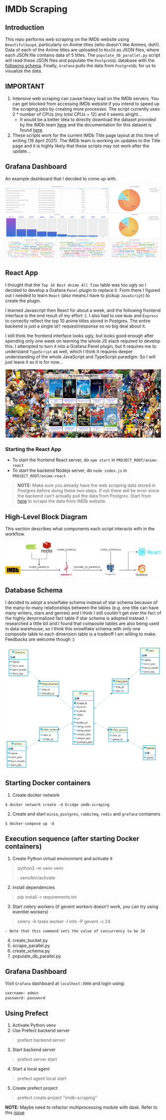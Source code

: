 # IMDb Scraping

## Introduction
This repo performs web scraping on the IMDb website using `BeautifulSoup4`, particularly on Anime titles (who doesn't like Animes, duh!). Data of each of the Anime titles are uploaded to `MinIO` as JSON files, where each JSON file contains data of 5 titles. The `populate_db_parallel.py` script will read these JSON files and populate the `PostgreSQL` database with the [following schema](#database-schema). Finally, `Grafana` pulls the data from `PostgreSQL` for us to visualize the data.

## IMPORTANT
1. Intensive web scraping can cause heavy load on the IMDb servers. You can get blocked from accessing IMDb website if you intend to speed up the scraping jobs by creating more processes. The script currently uses 2 * number of CPUs (my total CPUs = 12) and it seems alright...
    - It would be a better idea to directly download the dataset provided by the IMDb team [here](https://datasets.imdbws.com/) and the documentation for this dataset is found [here](https://www.imdb.com/interfaces/)
2. These scripts work for the current IMDb Title page layout at this time of writing (18 April 2021). The IMDb team is working on updates to the Title page and it is highly likely that these scripts may not work after the update...

## Grafana Dashboard
An example dashboard that I decided to come up with. 

![dashboard](./images/dashboard.png)

## React App
I thought that the `Top 10 Best Anime All Time` table was too ugly so I decided to develop a Grafana `Panel` plugin to replace it. From there I figured out I needed to learn `React` (also means I have to pickup `JavaScript`) to create the plugin. 

I learned Javascript then React for about a week, and the following frontend interface is the end result of my effort :). I also had to use `Node` and `Express` to correctly reflect the top 10 anime titles stored in Postgres. The entire backend is just a single `GET` request/response so no big deal about it. 

I still think the frontend interface looks ugly, but looks good enough after spending only one week on learning the whole JS stack required to develop this. I attempted to turn it into a Grafana Panel plugin, but it requires me to understand `TypeScript` as well, which I think it requires deeper understanding of the whole JavaScript and TypeScript paradigm. So I will just leave it as it is for now...

![anime-react](./images/anime-react.png)

### Starting the React App
- To start the frontend React server, do `npm start` in `PROJECT_ROOT/anime-react`
- To start the backend Nodejs server, do `node index.js` in `PROJECT_ROOT/anime-react`
> **__NOTE:__** Make sure you already have the web scraping data stored in Postgres before doing these two steps. If not there will be error since the backend can't actually pull the data from Postgres. Start from [here](#starting-docker-containers) to scrape the data from IMDb website. 

## High-Level Block Diagram
This section describes what components each script interacts with in the workflow.

![imdb-scraping](./images/imdb-scraping.png)

## Database Schema
I decided to adopt a snowflake schema instead of star schema because of the many-to-many relationships between the tables (e.g. one title can have many writers, stars and genres) and I think I still couldn't get over the fact of the highly denormalized fact table if star schema is adopted instead. I researched a little bit and I found that composite tables are also being used in data warehouse, so I think this snowflake schema with only one composite table to each dimension table is a tradeoff I am willing to make. Feedbacks are welcome though :)

![db-schema](./images/db-schema.png)

## Starting Docker containers
1. Create docker network
```
$ docker network create -d bridge imdb-scraping
```
2. Create and start `minio`, `postgres`, `rabbitmq`, `redis` and `grafana` containers
```
$ docker-compose up -d
```

## Execution sequence (after starting Docker containers)
1. Create Python virtual environment and activate it
> python3 -m venv venv
> 
> . venv/bin/activate
2. Install dependencies
> pip install -r requirements.txt
3. Start celery workers (if gevent workers doesn't work, you can try using eventlet workers)
> celery -A tasks worker -l info -P gevent -c 24

    - Note that this command sets the value of concurrency to be 24

4. create_bucket.py
5. scrape_parallel.py
6. create_schema.py
7. populate_db_parallel.py

## Grafana Dashboard
Visit `Grafana` dashboard at `localhost:3000` and login using:
```
username: admin
password: password
```

## Using Prefect
1. Activate Python venv
2. Use Prefect backend server
> prefect backend server
3. Start backend server
> prefect server start
4. Start a local agent
> prefect agent local start
5. Create prefect project
> prefect create project "imdb-scraping"

**__NOTE:__** Maybe need to refactor multiprocessing module with dask. Refer to this [issue](https://github.com/PrefectHQ/prefect/issues/2634)